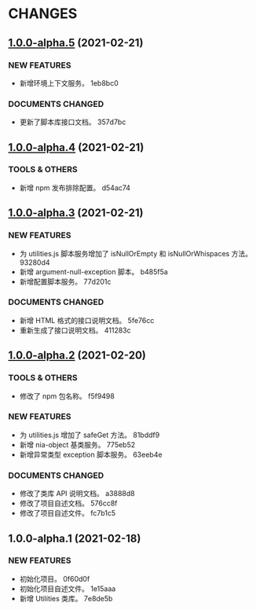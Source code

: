 # CHANGES
## [1.0.0-alpha.5](///compare/v1.0.0-alpha.4...v1.0.0-alpha.5) (2021-02-21)


### NEW FEATURES

* 新增环境上下文服务。 1eb8bc0


### DOCUMENTS CHANGED

* 更新了脚本库接口文档。 357d7bc

## [1.0.0-alpha.4](///compare/v1.0.0-alpha.3...v1.0.0-alpha.4) (2021-02-21)


### TOOLS & OTHERS

* 新增 npm 发布排除配置。 d54ac74

## [1.0.0-alpha.3](///compare/v1.0.0-alpha.2...v1.0.0-alpha.3) (2021-02-21)


### NEW FEATURES

* 为 utilities.js 脚本服务增加了 isNullOrEmpty 和 isNullOrWhispaces 方法。 93280d4
* 新增 argument-null-exception 脚本。 b485f5a
* 新增配置脚本服务。 77d201c


### DOCUMENTS CHANGED

* 新增 HTML 格式的接口说明文档。 5fe76cc
* 重新生成了接口说明文档。 411283c

## [1.0.0-alpha.2](///compare/v1.0.0-alpha.1...v1.0.0-alpha.2) (2021-02-20)


### TOOLS & OTHERS

* 修改了 npm 包名称。 f5f9498


### NEW FEATURES

* 为 utilities.js 增加了 safeGet 方法。 81bddf9
* 新增 nia-object 基类服务。 775eb52
* 新增异常类型 exception 脚本服务。 63eeb4e


### DOCUMENTS CHANGED

* 修改了类库 API 说明文档。 a3888d8
* 修改了项目自述文档。 576cc8f
* 修改了项目自述文件。 fc7b1c5

## 1.0.0-alpha.1 (2021-02-18)


### NEW FEATURES

* 初始化项目。 0f60d0f
* 初始化项目自述文件。 1e15aaa
* 新增 Utilities 类库。 7e8de5b
